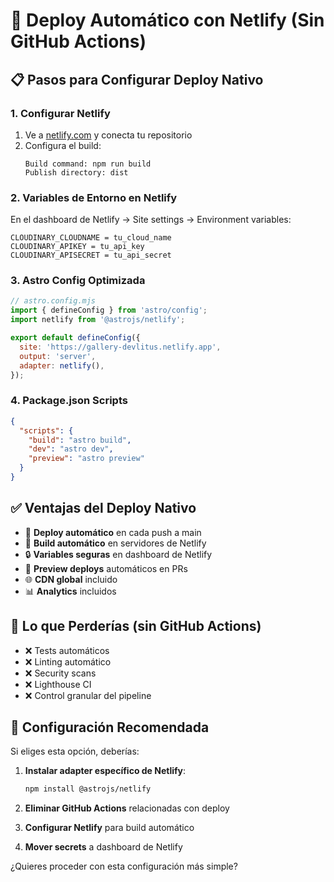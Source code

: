 # 🚀 Deploy Automático con Netlify (Sin GitHub Actions)

## 📋 **Pasos para Configurar Deploy Nativo**

### 1. **Configurar Netlify**

1. Ve a [netlify.com](https://netlify.com) y conecta tu repositorio
2. Configura el build:
   ```
   Build command: npm run build
   Publish directory: dist
   ```

### 2. **Variables de Entorno en Netlify**

En el dashboard de Netlify → Site settings → Environment variables:

```
CLOUDINARY_CLOUDNAME = tu_cloud_name
CLOUDINARY_APIKEY = tu_api_key  
CLOUDINARY_APISECRET = tu_api_secret
```

### 3. **Astro Config Optimizada**

```javascript
// astro.config.mjs
import { defineConfig } from 'astro/config';
import netlify from '@astrojs/netlify';

export default defineConfig({
  site: 'https://gallery-devlitus.netlify.app',
  output: 'server',
  adapter: netlify(),
});
```

### 4. **Package.json Scripts**

```json
{
  "scripts": {
    "build": "astro build",
    "dev": "astro dev",
    "preview": "astro preview"
  }
}
```

## ✅ **Ventajas del Deploy Nativo**

- 🚀 **Deploy automático** en cada push a main
- 🔧 **Build automático** en servidores de Netlify
- 🔒 **Variables seguras** en dashboard de Netlify
- 📱 **Preview deploys** automáticos en PRs
- 🌐 **CDN global** incluido
- 📊 **Analytics** incluidos

## 🔧 **Lo que Perderías (sin GitHub Actions)**

- ❌ Tests automáticos
- ❌ Linting automático
- ❌ Security scans
- ❌ Lighthouse CI
- ❌ Control granular del pipeline

## 🎯 **Configuración Recomendada**

Si eliges esta opción, deberías:

1. **Instalar adapter específico de Netlify**:
   ```bash
   npm install @astrojs/netlify
   ```

2. **Eliminar GitHub Actions** relacionadas con deploy

3. **Configurar Netlify** para build automático

4. **Mover secrets** a dashboard de Netlify

¿Quieres proceder con esta configuración más simple?
